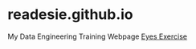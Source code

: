 # readesie.github.io
My Data Engineering Training Webpage
<a href="https://readesie.github.io/eyes"> Eyes Exercise </a>
